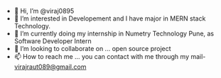 - 👋 Hi, I’m @viraj0895
- 👀 I’m interested in Developement and I have major in MERN stack Technology.
- 🌱 I’m currently doing my internship in Numetry Technology Pune, as Software Developer Intern
- 💞️ I’m looking to collaborate on ... open source project
- 📫 How to reach me ... you can contact with me through my mail- virajraut089@gmail.com

<!---
viraj08957/viraj08957 is a ✨ special ✨ repository because its `README.md` (this file) appears on your GitHub profile.
You can click the Preview link to take a look at your changes.
--->

